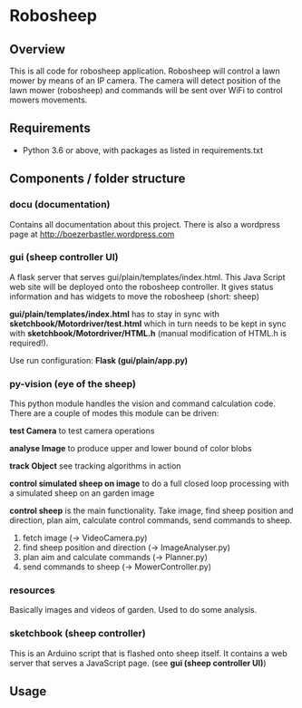 # Robosheep

## Overview
This is all code for robosheep application.
Robosheep will control a lawn mower by means of an IP camera. The camera will detect position of the lawn mower 
(robosheep) and commands will be sent over WiFi to control mowers movements.

## Requirements
* Python 3.6 or above, with packages as listed in requirements.txt

## Components / folder structure
### docu (documentation)
Contains all documentation about this project. There is also a wordpress page at http://boezerbastler.wordpress.com
 
### gui (sheep controller UI)
A flask server that serves gui/plain/templates/index.html. This Java Script web site will be deployed onto the robosheep
controller. It gives status information and has widgets to move the robosheep (short: sheep) 
<p> <b>gui/plain/templates/index.html</b> has to stay in sync with <b>sketchbook/Motordriver/test.html</b> which in turn
needs to be kept in sync with <b>sketchbook/Motordriver/HTML.h</b> (manual modification of HTML.h is required!).
<p>Use run configuration: <b>Flask (gui/plain/app.py)</b>

### py-vision (eye of the sheep)
This python module handles the vision and command calculation code. There are a couple of modes this module can be 
driven:
<p><b>test Camera</b> to test camera operations</p>
<p><b>analyse Image</b> to produce upper and lower bound of color blobs</p>
<p><b>track Object</b> see tracking algorithms in action</p>
<p><b>control simulated sheep on image</b> to do a full closed loop processing with a simulated sheep on an garden image</p>
<p><b>control sheep</b> is the main functionality. Take image, find sheep position and direction, plan aim, calculate
control commands, send commands to sheep.</p>

1) fetch image (-> VideoCamera.py)
2) find sheep position and direction (-> ImageAnalyser.py)
3) plan aim and calculate commands (-> Planner.py)
4) send commands to sheep (-> MowerController.py)


### resources
Basically images and videos of garden. Used to do some analysis.

### sketchbook (sheep controller)
This is an Arduino script that is flashed onto sheep itself. It contains a web server that serves a JavaScript page. 
(see <b>gui (sheep controller UI)</b>)  


## Usage


